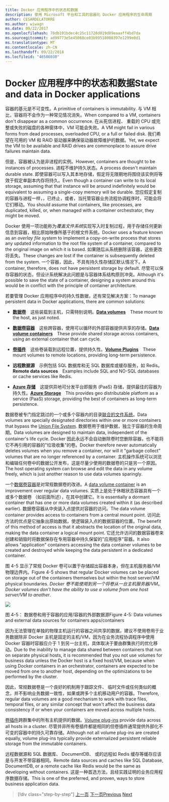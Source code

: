 ```yaml
---
title: Docker 应用程序中的状态和数据
description: 使用 Microsoft 平台和工具的容器化 Docker 应用程序的生命周期
author: CESARDELATORRE
ms.author: wiwagn
ms.date: 09/22/2017
ms.openlocfilehash: 78db191bdec4c25c11728d819d89eaaaff4bd7da
ms.sourcegitcommit: ad99773e5e45068ce03b99518008397e1299e0d1
ms.translationtype: MT
ms.contentlocale: zh-CN
ms.lasthandoff: 09/22/2018
ms.locfileid: "46586030"
---
```

# <a name="state-and-data-in-docker-applications"></a><span data-ttu-id="79ac8-103">Docker 应用程序中的状态和数据</span><span class="sxs-lookup"><span data-stu-id="79ac8-103">State and data in Docker applications</span></span>

<span data-ttu-id="79ac8-104">容器的基元是不可变性。</span><span class="sxs-lookup"><span data-stu-id="79ac8-104">A primitive of containers is immutability.</span></span> <span data-ttu-id="79ac8-105">与 VM 相比，容器将不会作为一种常见情况消失。</span><span class="sxs-lookup"><span data-stu-id="79ac8-105">When compared to a VM, containers don't disappear as a common occurrence.</span></span> <span data-ttu-id="79ac8-106">在从死信进程、 重载的 CPU 或完整或失败的磁盘的各种窗体中，VM 可能会失败。</span><span class="sxs-lookup"><span data-stu-id="79ac8-106">A VM might fail in various forms from dead processes, overloaded CPU, or a full or failed disk.</span></span> <span data-ttu-id="79ac8-107">我们希望在可用的 VM 和 RAID 驱动器来确保驱动器故障维护的数据。</span><span class="sxs-lookup"><span data-stu-id="79ac8-107">Yet, we expect the VM to be available and RAID drives are commonplace to assure drive failures maintain data.</span></span>

<span data-ttu-id="79ac8-108">但是，容器被认为是非进程的实例。</span><span class="sxs-lookup"><span data-stu-id="79ac8-108">However, containers are thought to be instances of processes.</span></span> <span data-ttu-id="79ac8-109">进程不维护持久状态。</span><span class="sxs-lookup"><span data-stu-id="79ac8-109">A process doesn't maintain durable state.</span></span> <span data-ttu-id="79ac8-110">即使容器可以写入其本地存储，假定将无限期地将围绕该实例将等效于假定单副本内存将持久。</span><span class="sxs-lookup"><span data-stu-id="79ac8-110">Even though a container can write to its local storage, assuming that that instance will be around indefinitely would be equivalent to assuming a single-copy memory will be durable.</span></span> <span data-ttu-id="79ac8-111">您应假定复制的容器与进程一样，，已终止，或者，当托管容器业务流程协调程序时，可能会将它们移动。</span><span class="sxs-lookup"><span data-stu-id="79ac8-111">You should assume that containers, like processes, are duplicated, killed, or, when managed with a container orchestrator, they might be moved.</span></span>

<span data-ttu-id="79ac8-112">Docker 使用一项功能称为*覆盖文件系统*实现写入时复制过程，用于存储任何更新信息到容器，相比原始映像所基于的根文件系统。</span><span class="sxs-lookup"><span data-stu-id="79ac8-112">Docker uses a feature known as an *overlay file system* to implement a copy-on-write process that stores any updated information to the root file system of a container, compared to the original image on which it is based.</span></span> <span data-ttu-id="79ac8-113">如果随后从系统删除该容器，这些更改将丢失。</span><span class="sxs-lookup"><span data-stu-id="79ac8-113">These changes are lost if the container is subsequently deleted from the system.</span></span> <span data-ttu-id="79ac8-114">一个容器，因此，不具有持久性存储区默认情况下。</span><span class="sxs-lookup"><span data-stu-id="79ac8-114">A container, therefore, does not have persistent storage by default.</span></span> <span data-ttu-id="79ac8-115">尽管可以保存容器的状态，但设计系统解决此问题是与容器体系结构原则冲突。</span><span class="sxs-lookup"><span data-stu-id="79ac8-115">Although it's possible to save the state of a container, designing a system around this would be in conflict with the principle of container architecture.</span></span>

<span data-ttu-id="79ac8-116">若要管理 Docker 应用程序中的持久性数据，还有常见解决方案：</span><span class="sxs-lookup"><span data-stu-id="79ac8-116">To manage persistent data in Docker applications, there are common solutions:</span></span>

-   <span data-ttu-id="79ac8-117">[**数据卷**](https://docs.docker.com/engine/tutorials/dockervolumes/) 这些装载到主机，只需特别说明。</span><span class="sxs-lookup"><span data-stu-id="79ac8-117">[**Data volumes**](https://docs.docker.com/engine/tutorials/dockervolumes/) These mount to the host, as just noted.</span></span>

-   <span data-ttu-id="79ac8-118">[**数据卷容器**](https://docs.docker.com/engine/tutorials/dockervolumes/#/creating-and-mounting-a-data-volume-container) 这些跨容器，使用可以循环的外部容器提供共享的存储。</span><span class="sxs-lookup"><span data-stu-id="79ac8-118">[**Data volume containers**](https://docs.docker.com/engine/tutorials/dockervolumes/#/creating-and-mounting-a-data-volume-container) These provide shared storage across containers, using an external container that can cycle.</span></span>

-   <span data-ttu-id="79ac8-119">[**卷插件**](https://docs.docker.com/engine/tutorials/dockervolumes/#/mount-a-shared-storage-volume-as-a-data-volume) 这些卷装载到远程位置，提供持久性。</span><span class="sxs-lookup"><span data-stu-id="79ac8-119">[**Volume Plugins**](https://docs.docker.com/engine/tutorials/dockervolumes/#/mount-a-shared-storage-volume-as-a-data-volume) These mount volumes to remote locations, providing long-term persistence.</span></span>

-   <span data-ttu-id="79ac8-120">**远程数据源** 示例包括 SQL 数据库和无 SQL 数据库或缓存服务，如 Redis。</span><span class="sxs-lookup"><span data-stu-id="79ac8-120">**Remote data sources** Examples include SQL and NO-SQL databases or cache services like Redis.</span></span>

-   <span data-ttu-id="79ac8-121">[**Azure 存储**](https://docs.microsoft.com/azure/storage/) 这提供异地可分发平台即服务 (PaaS) 存储，提供最佳的容器为持久性。</span><span class="sxs-lookup"><span data-stu-id="79ac8-121">[**Azure Storage**](https://docs.microsoft.com/azure/storage/) This provides geo distributable platform as a service (PaaS) storage, providing the best of containers as long-term persistence.</span></span>

<span data-ttu-id="79ac8-122">数据卷被专门指定跳过的一个或多个容器内的目录[联合的文件系统](https://docs.docker.com/glossary/?term=Union%20file%20system)。</span><span class="sxs-lookup"><span data-stu-id="79ac8-122">Data volumes are specially designated directories within one or more containers that bypass the [Union File System](https://docs.docker.com/glossary/?term=Union%20file%20system).</span></span> <span data-ttu-id="79ac8-123">数据卷用于维护数据，独立于容器的生命周期。</span><span class="sxs-lookup"><span data-stu-id="79ac8-123">Data volumes are designed to maintain data, independent of the container's life cycle.</span></span> <span data-ttu-id="79ac8-124">Docker 因此永远不会自动删除卷时您删除容器，也不能将它不再引用的容器的"垃圾收集"的卷。</span><span class="sxs-lookup"><span data-stu-id="79ac8-124">Docker therefore never automatically deletes volumes when you remove a container, nor will it "garbage collect" volumes that are no longer referenced by a container.</span></span> <span data-ttu-id="79ac8-125">主机操作系统可以浏览和编辑任何卷中的数据公开发布，这是尽量少使用的数据卷的只是另一个原因。</span><span class="sxs-lookup"><span data-stu-id="79ac8-125">The host operating system can browse and edit the data in any volume freely, which is just another reason to use data volumes sparingly.</span></span>

<span data-ttu-id="79ac8-126">一个[数据卷容器](https://docs.docker.com/glossary/?term=volume)是对常规数据卷的改进。</span><span class="sxs-lookup"><span data-stu-id="79ac8-126">A [data volume container](https://docs.docker.com/glossary/?term=volume) is an improvement over regular data volumes.</span></span> <span data-ttu-id="79ac8-127">实质上是处于休眠状态容器具有一个或多个数据卷 （如前面所述），在其中创建它。</span><span class="sxs-lookup"><span data-stu-id="79ac8-127">It is essentially a dormant container that has one or more data volumes created within it (as described earlier).</span></span> <span data-ttu-id="79ac8-128">数据卷容器从中央装入点提供对容器的访问。</span><span class="sxs-lookup"><span data-stu-id="79ac8-128">The data volume container provides access to containers from a central mount point.</span></span> <span data-ttu-id="79ac8-129">访问此方法的优点是它抽象出原始数据，使逻辑装入点的数据容器的位置。</span><span class="sxs-lookup"><span data-stu-id="79ac8-129">The benefit of this method of access is that it abstracts the location of the original data, making the data container a logical mount point.</span></span> <span data-ttu-id="79ac8-130">它还允许访问的数据容器卷来创建和销毁时将数据保存在专用容器中持久保留的"应用程序"容器。</span><span class="sxs-lookup"><span data-stu-id="79ac8-130">It also allows "application" containers accessing the data container volumes to be created and destroyed while keeping the data persistent in a dedicated container.</span></span>

<span data-ttu-id="79ac8-131">图 4-5 显示了常规 Docker 卷可以置于存储超出容器本身，但在主机服务器/VM 物理边界内。</span><span class="sxs-lookup"><span data-stu-id="79ac8-131">Figure 4-5 shows that regular Docker volumes can be placed on storage out of the containers themselves but within the host server/VM physical boundaries.</span></span> <span data-ttu-id="79ac8-132">*Docker 卷不能使用到另一个将卷从一台主机服务器/VM*。</span><span class="sxs-lookup"><span data-stu-id="79ac8-132">*Docker volumes don't have the ability to use a volume from one host server/VM to another*.</span></span>

![](./media/image5.png)

<span data-ttu-id="79ac8-133">图 4-5： 数据卷和用于容器的应用/容器的外部数据源</span><span class="sxs-lookup"><span data-stu-id="79ac8-133">Figure 4-5: Data volumes and external data sources for containers apps/containers</span></span>

<span data-ttu-id="79ac8-134">因为无法管理在单独的物理主机运行的容器之间共享的数据，建议不使用卷用于业务数据除非 Docker 主机是固定的主机/VM，因为在业务流程协调程序中使用 Docker 容器时容器应介于 1 到另一台主机，具体取决于要由群集执行的优化移动。</span><span class="sxs-lookup"><span data-stu-id="79ac8-134">Due to the inability to manage data shared between containers that run on separate physical hosts, it is recommended that you not use volumes for business data unless the Docker host is a fixed host/VM, because when using Docker containers in an orchestrator, containers are expected to be moved from one to another host, depending on the optimizations to be performed by the cluster.</span></span>

<span data-ttu-id="79ac8-135">因此，常规数据卷是一个良好的机制用于跟踪文件、 临时文件或任何类似的概念，并不影响业务数据一致性，如果或跨多个主机移动用户的容器。</span><span class="sxs-lookup"><span data-stu-id="79ac8-135">Therefore, regular data volumes are a good mechanism to work with trace files, temporal files, or any similar concept that won't affect the business data consistency if or when your containers are moved across multiple hosts.</span></span>

<span data-ttu-id="79ac8-136">[卷插件](https://docs.docker.com/engine/extend/plugins_volume/)跨群集中的所有主机提供的数据。</span><span class="sxs-lookup"><span data-stu-id="79ac8-136">[Volume plug-ins](https://docs.docker.com/engine/extend/plugins_volume/) provide data across all hosts in a cluster.</span></span> <span data-ttu-id="79ac8-137">尽管并非所有卷插件都是相同的但卷插件通常提供外部化不可变的容器中的持久可靠存储。</span><span class="sxs-lookup"><span data-stu-id="79ac8-137">Although not all volume plug-ins are created equally, volume plug-ins typically provide externalized persistent reliable storage from the immutable containers.</span></span>

<span data-ttu-id="79ac8-138">远程数据源和 SQL 数据库、 DocumentDB、 或的远程如 Redis 缓存等缓存应该是与开发不带容器相同。</span><span class="sxs-lookup"><span data-stu-id="79ac8-138">Remote data sources and caches like SQL Database, DocumentDB, or a remote cache like Redis would be the same as developing without containers.</span></span> <span data-ttu-id="79ac8-139">这是一种首选方法，且经实践证明的业务应用程序数据存储。</span><span class="sxs-lookup"><span data-stu-id="79ac8-139">This is one of the preferred, and proven, ways to store business application data.</span></span>


>[!div class="step-by-step"]
<span data-ttu-id="79ac8-140">[上一页](monolithic-applications.md)
[下一页](soa-applications.md)</span><span class="sxs-lookup"><span data-stu-id="79ac8-140">[Previous](monolithic-applications.md)
[Next](soa-applications.md)</span></span>
